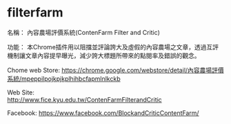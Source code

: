 # filterfarm  

名稱：
    內容農場評價系統(ContenFarm Filter and Critic)
    
功能：
    本Chrome插件用以阻擋並評論誇大及虛假的內容農場之文章，透過互評機制讓文章內容提早曝光，減少誇大標題所帶來的點閱率及錯誤的觀念。

Chome web Store:
      https://chrome.google.com/webstore/detail/內容農場評價系統/mpeppilpojkpjkplhihbcfapmlnlkckb

Web Site:   
      http://www.fice.kyu.edu.tw/ContenFarmFilterandCritic
      
Facebook:
      https://www.facebook.com/BlockandCriticContentFarm/
